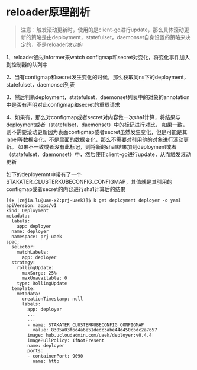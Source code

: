 # reloader原理剖析

> 注意：触发滚动更新时，使用的是client-go进行update，那么具体滚动更新的策略是由deployment，statefulset，daemonset自身设置的策略来决定的，不是reloader决定的

1、reloader通过informer来watch configmap和secret对变化，将变化事件加入到控制器的队列中

2、当有configmap和secret发生变化的时候，那么获取同ns下的deployment，statefulset，daemonset列表

3、然后判断deployment，statefulset，daemonset列表中的对象的annotation中是否有声明对此configmap和secret的重载请求

4、如果有，那么对configmap或者secret对内容做一次sha1计算，将结果与deployment或者（statefulset，daemonset）中的标记进行对比，
   如果一致，则不需要滚动更新因为表面configmap或者secret虽然发生变化，但是可能是其label等数据变化，不是里面的数据变化，那么不需要对引用他的对象进行滚动更新。
   如果不一致或者没有此标记，则将新的sha1结果加到deployment或者（statefulset，daemonset）中，然后使用client-go进行update，从而触发滚动更新

如下的deployemnt中带有了一个STAKATER_CLUSTERKUBECONFIG_CONFIGMAP，其值就是其引用的configmap或者secret的内容进行sha1计算后的结果
```
[(⎈ |zejia.lu@uae-x2:prj-uaek)]$ k get deployment deployer -o yaml
apiVersion: apps/v1
kind: Deployment
metadata:
  labels:
    app: deployer
  name: deployer
  namespace: prj-uaek
spec:
  selector:
    matchLabels:
      app: deployer
  strategy:
    rollingUpdate:
      maxSurge: 25%
      maxUnavailable: 0
    type: RollingUpdate
  template:
    metadata:
      creationTimestamp: null
      labels:
        app: deployer
        ...
        ...
        - name: STAKATER_CLUSTERKUBECONFIG_CONFIGMAP
          value: 8305a03f6d4a6e51dedc3abe44d450cbdc2a7657
        image: hub.ucloudadmin.com/uaek/deployer:v0.4.4
        imagePullPolicy: IfNotPresent
        name: deployer
        ports:
        - containerPort: 9090
          name: http
```
